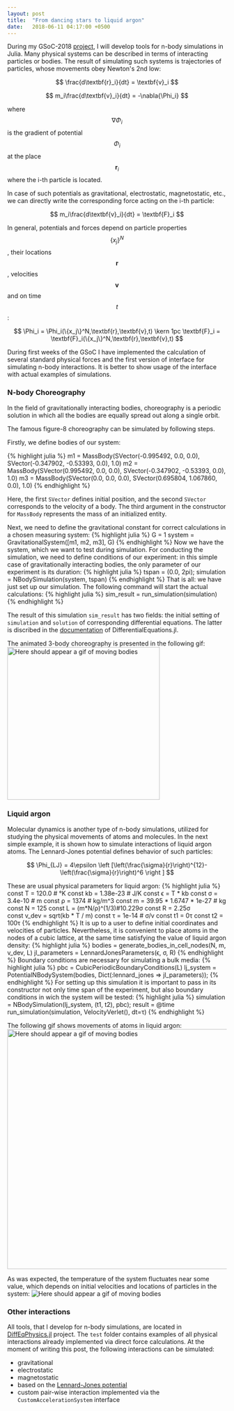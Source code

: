 ```yaml
---
layout: post
title:  "From dancing stars to liquid argon"
date:   2018-06-11 04:17:00 +0500
---
```


<script type="text/javascript" async
  src="https://cdnjs.cloudflare.com/ajax/libs/mathjax/2.7.4/latest.js?config=TeX-MML-AM_CHTML">
</script>

During my GSoC-2018 [project](https://summerofcode.withgoogle.com/projects/#5697153159135232), I will develop tools for n-body simulations in Julia. Many physical systems can be described in terms of interacting particles or bodies. The result of simulating such systems is trajectories of particles, whose movements obey Newton's 2nd low:

$$ \frac{d\textbf{r}_i}{dt} = \textbf{v}_i $$

$$ m_i\frac{d\textbf{v}_i}{dt} = -\nabla{\Phi_i} $$

where $$\nabla{\Phi_i}$$ is the gradient of potential $$\Phi_i$$ at the place $$\textbf{r}_i$$ where the i-th particle is located. 

In case of such potentials as gravitational, electrostatic, magnetostatic, etc., we can directly write the corresponding force acting on the i-th particle:
 
$$ m_i\frac{d\textbf{v}_i}{dt} = \textbf{F}_i $$

In general, potentials and forces depend on particle properties $$\{x_j\}^N$$, their locations $$\textbf{r}$$, velocities $$\textbf{v}$$ and on time $$t$$:

$$ \Phi_i = \Phi_i(\{x_j\}^N,\textbf{r},\textbf{v},t) \kern 1pc \textbf{F}_i = \textbf{F}_i(\{x_j\}^N,\textbf{r},\textbf{v},t) $$

During first weeks of the GSoC I have implemented the calculation of several standard physical forces and the first version of interface for simulating n-body interactions. It is better to show usage of the interface with actual examples of simulations.

### N-body Choreography
In the field of gravitationally interacting bodies, choreography is a periodic solution in which all the bodies are equally spread out along a single orbit.

The famous figure-8 choreography can be simulated by following steps.

Firstly, we define bodies of our system:

{% highlight julia %}
m1 = MassBody(SVector(-0.995492, 0.0, 0.0), SVector(-0.347902, -0.53393, 0.0), 1.0)
m2 = MassBody(SVector(0.995492, 0.0, 0.0), SVector(-0.347902, -0.53393, 0.0), 1.0)
m3 = MassBody(SVector(0.0, 0.0, 0.0), SVector(0.695804, 1.067860, 0.0), 1.0)
{% endhighlight %}

Here, the first `SVector` defines initial position, and the second `SVector` corresponds to the velocity of a body. The third argument in the constructor for `MassBody` represents the mass of an initialized entity.

Next, we need to define the gravitational constant for correct calculations in a chosen measuring system:
{% highlight julia %}
G = 1
system = GravitationalSystem([m1, m2, m3], G)
{% endhighlight %}
Now we have the system, which we want to test during simulation. For conducting the simulation, we need to define conditions of our experiment: in this simple case of gravitationally interacting bodies, the only parameter of our experiment is its duration:
{% highlight julia %}
tspan = (0.0, 2pi);
simulation = NBodySimulation(system, tspan)
{% endhighlight %}
That is all: we have just set up our simulation. The following command will start the actual calculations:
{% highlight julia %}
sim_result = run_simulation(simulation)
{% endhighlight %}

The result of this simulation `sim_result` has two fields: the initial setting of `simulation` and `solution` of corresponding differential equations. The latter is discribed in the [documentation](http://docs.juliadiffeq.org/latest/basics/solution.html) of DifferentialEquations.jl.  

The animated 3-body choreography is presented in the following gif:
<img src="https://user-images.githubusercontent.com/16945627/41206054-76059a08-6d17-11e8-85be-ce1767188570.gif" alt="Here should appear a gif of moving bodies" width="350"/>

### Liquid argon
Molecular dynamics is another type of n-body simulations, utilized for studying the physical movements of atoms and molecules.
In the next simple example, it is shown how to simulate interactions of liquid argon atoms.
The Lennard-Jones potential defines behavior of such particles:

$$ \Phi_{LJ} = 4\epsilon \left [\left(\frac{\sigma}{r}\right)^{12}-\left(\frac{\sigma}{r}\right)^6 \right ] $$

These are usual physical parameters for liquid argon:
{% highlight julia %}
const T = 120.0 # °K
const kb = 1.38e-23 # J/K
const ϵ = T * kb
const σ = 3.4e-10 # m
const ρ = 1374 # kg/m^3
const m = 39.95 * 1.6747 * 1e-27 # kg
const N = 125
const L = (m*N/ρ)^(1/3)#10.229σ
const R = 2.25σ   
const v_dev = sqrt(kb * T / m)
const τ = 1e-14 # σ/v
const t1 = 0τ
const t2 = 100τ
{% endhighlight %}
It is up to a user to define initial coordinates and velocities of particles. Nevertheless, it is convenient to place atoms in the nodes of a cubic lattice, at the same time satisfying the value of liquid argon density:
{% highlight julia %}
bodies = generate_bodies_in_cell_nodes(N, m, v_dev, L)
jl_parameters = LennardJonesParameters(ϵ, σ, R)
{% endhighlight %}
Boundary conditions are necessary for simulating a bulk media:
{% highlight julia %}
pbc = CubicPeriodicBoundaryConditions(L)
lj_system = PotentialNBodySystem(bodies, Dict(:lennard_jones => jl_parameters));
{% endhighlight %}
For setting up this simulation it is important to pass in its constructor not only time span of the experiment, but also boundary conditions in wich the system will be tested:
{% highlight julia %}
simulation = NBodySimulation(lj_system, (t1, t2), pbc);
result = @time run_simulation(simulation, VelocityVerlet(), dt=τ)
{% endhighlight %}

The following gif shows movements of atoms in liquid argon:
<img src="https://user-images.githubusercontent.com/16945627/41207210-0dd93c96-6d2b-11e8-8ffe-b20e8797e29e.gif" alt="Here should appear a gif of moving bodies" width="550"/>

As was expected, the temperature of the system fluctuates near some value, which depends on initial velocities and locations of particles in the system:
<img src="https://user-images.githubusercontent.com/16945627/41206938-fcbeac98-6d25-11e8-8951-0f59ddc8abca.png" alt="Here should appear a gif of moving bodies"/>

### Other interactions
All tools, that I develop for n-body simulations, are located in [DiffEqPhysics.jl](https://github.com/JuliaDiffEq/DiffEqPhysics.jl) project. The `test` folder contains examples of all physical interactions already implemented via direct force calculations. At the moment of writing this post, the following interactions can be simulated:
- gravitational
- electrostatic
- magnetostatic
- based on the [Lennard-Jones potential](https://en.wikipedia.org/wiki/Lennard-Jones_potential)
- custom pair-wise interaction implemented via the `CustomAccelerationSystem` interface


